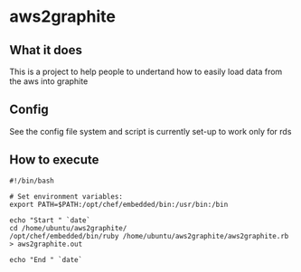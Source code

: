 # aws2graphite

## What it does

This is a project to help people to undertand how to easily load data from the aws into graphite

## Config

See the config file system and script is currently set-up to work only for rds

## How to execute 

	#!/bin/bash
	
	# Set environment variables:
	export PATH=$PATH:/opt/chef/embedded/bin:/usr/bin:/bin
	
	echo "Start " `date`
	cd /home/ubuntu/aws2graphite/
	/opt/chef/embedded/bin/ruby /home/ubuntu/aws2graphite/aws2graphite.rb
	> aws2graphite.out
	
	echo "End " `date`
